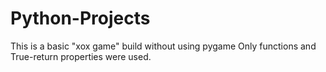 # Python-Projects

This is a basic "xox game" build  without using pygame
Only functions and True-return properties were used.
